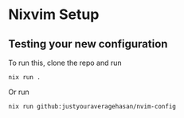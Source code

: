 # Nixvim Setup

## Testing your new configuration

To run this, clone the repo and run 

```
nix run .
```

Or run 

```
nix run github:justyouraveragehasan/nvim-config
```

